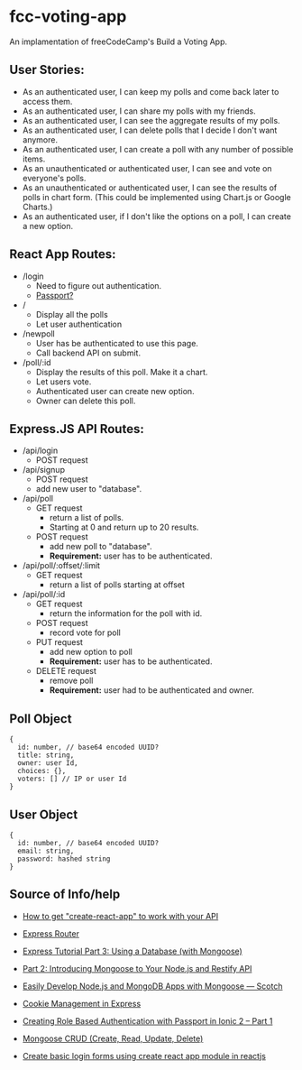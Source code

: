 # fcc-voting-app

An implamentation of freeCodeCamp's Build a Voting App.

## User Stories:

-   As an authenticated user, I can keep my polls and come back later to access them.
-   As an authenticated user, I can share my polls with my friends.
-   As an authenticated user, I can see the aggregate results of my polls.
-   As an authenticated user, I can delete polls that I decide I don't want anymore.
-   As an authenticated user, I can create a poll with any number of possible items.
-   As an unauthenticated or authenticated user, I can see and vote on everyone's polls.
-   As an unauthenticated or authenticated user, I can see the results of polls in chart form. (This could be implemented using Chart.js or Google Charts.)
-   As an authenticated user, if I don't like the options on a poll, I can create a new option.

## React App Routes:

-   /login
    -   Need to figure out authentication.
    -   [Passport?](http://passportjs.org/)
-   /
    -   Display all the polls
    -   Let user authentication
-   /newpoll
    -   User has be authenticated to use this page.
    -   Call backend API on submit.
-   /poll/:id
    -   Display the results of this poll. Make it a chart.
    -   Let users vote.
    -   Authenticated user can create new option.
    -   Owner can delete this poll.

## Express.JS API Routes:

-   /api/login
    -   POST request
-   /api/signup
    -   POST request
    -   add new user to "database".
-   /api/poll
    -   GET request
        -   return a list of polls.
        -   Starting at 0 and return up to 20 results.
    -   POST request
        -   add new poll to "database".
        -   **Requirement:** user has to be authenticated.
-   /api/poll/:offset/:limit
    -   GET request
        -   return a list of polls starting at offset
-   /api/poll/:id
    -   GET request
        -   return the information for the poll with id.
    -   POST request
        -   record vote for poll
    -   PUT request
        -   add new option to poll
        -   **Requirement:** user has to be authenticated.
    -   DELETE request
        -   remove poll
        -   **Requirement:** user had to be authenticated and owner.

## Poll Object

    {
      id: number, // base64 encoded UUID?
      title: string,
      owner: user Id,
      choices: {},
      voters: [] // IP or user Id
    }

## User Object

    {
      id: number, // base64 encoded UUID?
      email: string,
      password: hashed string
    }

## Source of Info/help

-   [How to get "create-react-app" to work with your API](https://www.fullstackreact.com/articles/using-create-react-app-with-a-server/)
-   [Express Router](http://www.syntaxsuccess.com/viewarticle/express-router)

-   [Express Tutorial Part 3: Using a Database (with Mongoose)](https://developer.mozilla.org/en-US/docs/Learn/Server-side/Express_Nodejs/mongoose)
-   [Part 2: Introducing Mongoose to Your Node.js and Restify API](https://www.mongodb.com/blog/post/part-2-introducing-mongoose-to-your-nodejs-and-restify-api)
-   [Easily Develop Node.js and MongoDB Apps with Mongoose ― Scotch](https://scotch.io/tutorials/using-mongoosejs-in-node-js-and-mongodb-applications)
-   [Cookie Management in Express](https://www.codementor.io/noddy/cookie-management-in-express-js-du107rmna)
-   [Creating Role Based Authentication with Passport in Ionic 2 – Part 1](https://www.joshmorony.com/creating-role-based-authentication-with-passport-in-ionic-2-part-1/)
-   [Mongoose CRUD (Create, Read, Update, Delete)](https://coursework.vschool.io/mongoose-crud/)
-   [Create basic login forms using create react app module in reactjs](https://medium.com/technoetics/create-basic-login-forms-using-create-react-app-module-in-reactjs-511b9790dede)
